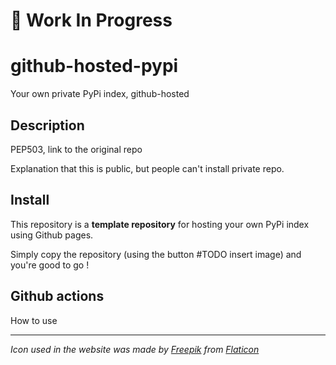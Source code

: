 # 🚧 Work In Progress

# github-hosted-pypi
Your own private PyPi index, github-hosted

## Description

PEP503, link to the original repo

Explanation that this is public, but people can't install private repo.

## Install

This repository is a **template repository** for hosting your own PyPi index using Github pages.

Simply copy the repository (using the button #TODO insert image) and you're good to go !

## Github actions

How to use

---

_Icon used in the website was made by [Freepik](https://www.flaticon.com/authors/freepik) from [Flaticon](https://www.flaticon.com/)_
